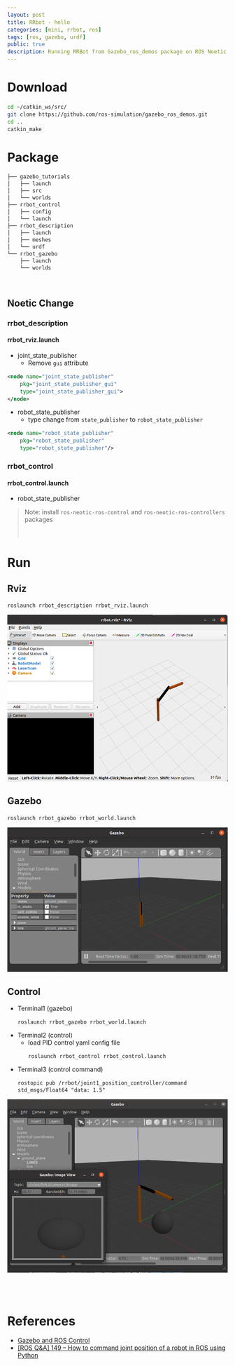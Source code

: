```yaml
---
layout: post
title: RRbot - hello
categories: [mini, rrbot, ros]
tags: [ros, gazebo, urdf]
public: true
description: Running RRBot from Gazebo_ros_demos package on ROS Noetic 
---
```


# Download
```bash
cd ~/catkin_ws/src/
git clone https://github.com/ros-simulation/gazebo_ros_demos.git
cd ..
catkin_make
```

# Package
```
├── gazebo_tutorials
│   ├── launch
│   ├── src
│   └── worlds
├── rrbot_control
│   ├── config
│   └── launch
├── rrbot_description
│   ├── launch
│   ├── meshes
│   └── urdf
└── rrbot_gazebo
    ├── launch
    └── worlds

```
&nbsp;  
## Noetic Change 
### rrbot_description
#### rrbot_rviz.launch
- joint_state_publisher
    - Remove `gui` attribute
  
```xml
<node name="joint_state_publisher" 
    pkg="joint_state_publisher_gui" 
    type="joint_state_publisher_gui">
</node>
```

- robot_state_publisher
  - type change from `state_publisher` to `robot_state_publisher`
  
```xml
<node name="robot_state_publisher" 
    pkg="robot_state_publisher" 
    type="robot_state_publisher"/>
```

### rrbot_control
#### rrbot_control.launch
- robot_state_publisher

 
> Note: install `ros-neotic-ros-control` and `ros-neotic-ros-controllers` packages
&nbsp;  
&nbsp;  
&nbsp;  
# Run
## Rviz
```
roslaunch rrbot_description rrbot_rviz.launch
```

![](/images/2020-09-19-09-09-59.png)


## Gazebo
```
roslaunch rrbot_gazebo rrbot_world.launch
```
![](/images/2020-09-19-09-23-26.png)

## Control
- Terminal1 (gazebo)
    ```
    roslaunch rrbot_gazebo rrbot_world.launch
    ```
- Terminal2 (control)
  - load PID control yaml config file
    ```
    roslaunch rrbot_control rrbot_control.launch
    ```
- Terminal3 (control command)
    ```
    rostopic pub /rrbot/joint1_position_controller/command std_msgs/Float64 "data: 1.5"
    ```

![](/images/2020-09-19-09-32-56.png)
&nbsp;  
&nbsp;  
&nbsp;  
# References
- [Gazebo and ROS Control](https://github.com/JoshMarino/gazebo_and_ros_control)
- [[ROS Q&A] 149 – How to command joint position of a robot in ROS using Python](https://www.theconstructsim.com/ros-qa-149-how-to-command-joint-position-of-a-robot-in-ros-using-python/)